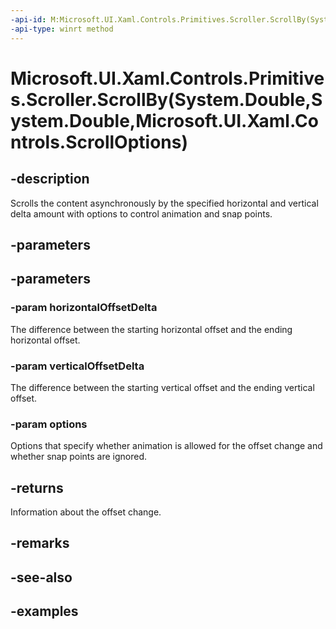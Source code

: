 ```yaml
---
-api-id: M:Microsoft.UI.Xaml.Controls.Primitives.Scroller.ScrollBy(System.Double,System.Double,Microsoft.UI.Xaml.Controls.ScrollOptions)
-api-type: winrt method
---
```


# Microsoft.UI.Xaml.Controls.Primitives.Scroller.ScrollBy(System.Double,System.Double,Microsoft.UI.Xaml.Controls.ScrollOptions)

<!--
public Microsoft.UI.Xaml.Controls.ScrollInfo ScrollBy (double horizontalOffsetDelta, double verticalOffsetDelta, Microsoft.UI.Xaml.Controls.ScrollOptions options);
-->

## -description

Scrolls the content asynchronously by the specified horizontal and vertical delta amount with options to control animation and snap points.

## -parameters

## -parameters

### -param horizontalOffsetDelta

The difference between the starting horizontal offset and the ending horizontal offset.

### -param verticalOffsetDelta

The difference between the starting vertical offset and the ending vertical offset.

### -param options

Options that specify whether animation is allowed for the offset change and whether snap points are ignored.

## -returns

Information about the offset change.

## -remarks

## -see-also

## -examples

